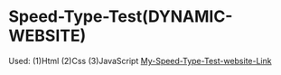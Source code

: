 # Speed-Type-Test(DYNAMIC-WEBSITE) 
Used: (1)Html (2)Css (3)JavaScript 
[My-Speed-Type-Test-website-Link](https://rakeshtypespeed.ccbp.tech/)
